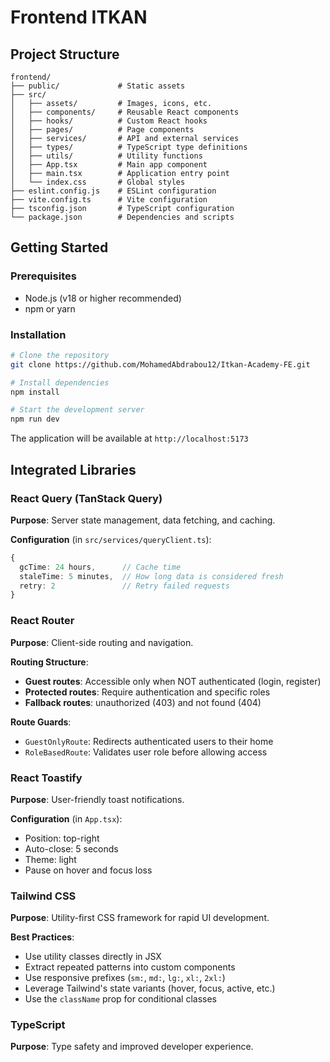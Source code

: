 # Frontend ITKAN

## Project Structure

```
frontend/
├── public/             # Static assets
├── src/
│   ├── assets/         # Images, icons, etc.
│   ├── components/     # Reusable React components
│   ├── hooks/          # Custom React hooks
│   ├── pages/          # Page components
│   ├── services/       # API and external services
│   ├── types/          # TypeScript type definitions
│   ├── utils/          # Utility functions
│   ├── App.tsx         # Main app component
│   ├── main.tsx        # Application entry point
│   └── index.css       # Global styles
├── eslint.config.js    # ESLint configuration
├── vite.config.ts      # Vite configuration
├── tsconfig.json       # TypeScript configuration
└── package.json        # Dependencies and scripts
```

## Getting Started

### Prerequisites

- Node.js (v18 or higher recommended)
- npm or yarn

### Installation

```bash
# Clone the repository
git clone https://github.com/MohamedAbdrabou12/Itkan-Academy-FE.git

# Install dependencies
npm install

# Start the development server
npm run dev
```

The application will be available at `http://localhost:5173`

## Integrated Libraries

### React Query (TanStack Query)

**Purpose**: Server state management, data fetching, and caching.

**Configuration** (in `src/services/queryClient.ts`):

```typescript
{
  gcTime: 24 hours,      // Cache time
  staleTime: 5 minutes,  // How long data is considered fresh
  retry: 2               // Retry failed requests
}
```

### React Router

**Purpose**: Client-side routing and navigation.

**Routing Structure**:

- **Guest routes**: Accessible only when NOT authenticated (login, register)
- **Protected routes**: Require authentication and specific roles
- **Fallback routes**: unauthorized (403) and not found (404)

**Route Guards**:

- `GuestOnlyRoute`: Redirects authenticated users to their home
- `RoleBasedRoute`: Validates user role before allowing access

### React Toastify

**Purpose**: User-friendly toast notifications.

**Configuration** (in `App.tsx`):

- Position: top-right
- Auto-close: 5 seconds
- Theme: light
- Pause on hover and focus loss

### Tailwind CSS

**Purpose**: Utility-first CSS framework for rapid UI development.

**Best Practices**:

- Use utility classes directly in JSX
- Extract repeated patterns into custom components
- Use responsive prefixes (`sm:`, `md:`, `lg:`, `xl:`, `2xl:`)
- Leverage Tailwind's state variants (hover, focus, active, etc.)
- Use the `className` prop for conditional classes

### TypeScript

**Purpose**: Type safety and improved developer experience.
